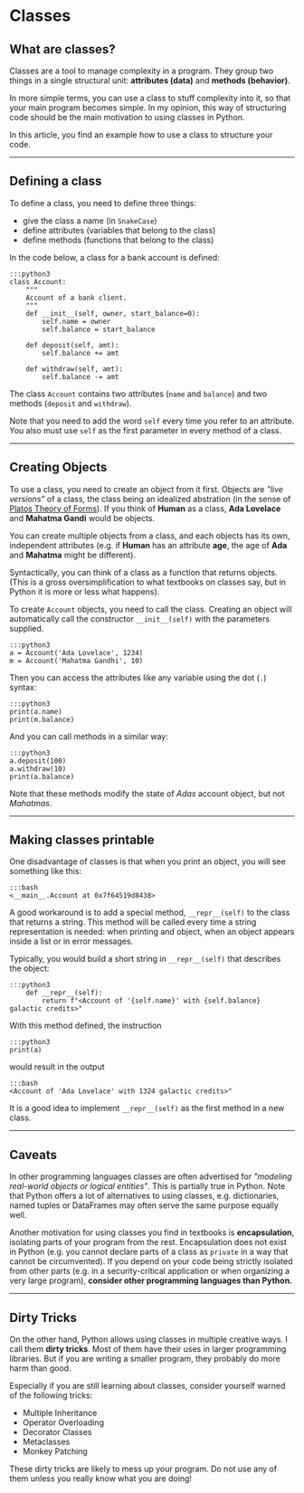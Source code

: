
# Classes

## What are classes?

Classes are a tool to manage complexity in a program.
They group two things in a single structural unit: **attributes (data)** and **methods (behavior)**.

In more simple terms, you can use a class to stuff complexity into it, so that your main program becomes simple. In my opinion, this way of structuring code should be the main motivation to using classes in Python.

In this article, you find an example how to use a class to structure your code.

----

## Defining a class

To define a class, you need to define three things:

* give the class a name (in `SnakeCase`)
* define attributes (variables that belong to the class)
* define methods (functions that belong to the class)

In the code below, a class for a bank account is defined:

    :::python3
    class Account:
        """
        Account of a bank client.
        """
        def __init__(self, owner, start_balance=0):
            self.name = owner
            self.balance = start_balance

        def deposit(self, amt):
            self.balance += amt

        def withdraw(self, amt):
            self.balance -= amt

The class `Account` contains two attributes (`name` and `balance`) and two methods (`deposit` and `withdraw`).

Note that you need to add the word `self` every time you refer to an attribute.
You also must use `self` as the first parameter in every method of a class.

----

## Creating Objects

To use a class, you need to create an object from it first.
Objects are *"live versions"* of a class, the class being an idealized abstration (in the sense of [Platos Theory of Forms](https://en.wikipedia.org/wiki/Theory_of_forms)).
If you think of **Human** as a class, **Ada Lovelace** and **Mahatma Gandi** would be objects.

You can create multiple objects from a class, and each objects has its own, independent attributes
(e.g. if **Human** has an attribute **age**, the age of **Ada** and **Mahatma** might be different).

Syntactically, you can think of a class as a function that returns objects.
(This is a gross oversimplification to what textbooks on classes say, but in Python it is more or less what happens).

To create `Account` objects, you need to call the class.
Creating an object will automatically call the constructor `__init__(self)` with the parameters supplied.

    :::python3
    a = Account('Ada Lovelace', 1234)
    m = Account('Mahatma Gandhi', 10)

Then you can access the attributes like any variable using the dot (`.`) syntax:

    :::python3
    print(a.name)
    print(m.balance)

And you can call methods in a similar way:

    :::python3
    a.deposit(100)
    a.withdraw(10)
    print(a.balance)

Note that these methods modify the state of *Adas* account object, but not *Mahatmas*.  

----

## Making classes printable

One disadvantage of classes is that when you print an object, you will see something like this:

    :::bash
    <__main__.Account at 0x7f64519d8438>

A good workaround is to add a special method, `__repr__(self)` to the class that returns a string.
This method will be called every time a string representation is needed: when printing and object, when an object appears inside a list or in error messages.

Typically, you would build a short string in `__repr__(self)` that describes the object:

    :::python3
        def __repr__(self):
            return f"<Account of '{self.name}' with {self.balance} galactic credits>"

With this method defined, the instruction

    :::python3
    print(a)

would result in the output

    :::bash
    <Account of 'Ada Lovelace' with 1324 galactic credits>"

It is a good idea to implement `__repr__(self)` as the first method in a new class.


----

## Caveats

In other programming languages classes are often advertised for *"modeling real-world objects or logical entities"*. This is partially true in Python. Note that Python offers a lot of alternatives to using classes, e.g. dictionaries, named tuples or DataFrames may often serve the same purpose equally well.

Another motivation for using classes you find in textbooks is **encapsulation**, isolating parts of your program from the rest. Encapsulation does not exist in Python (e.g. you cannot declare parts of a class as `private` in a way that cannot be circumvented). If you depend on your code being strictly isolated from other parts (e.g. in a security-critical application or when organizing a very large program), **consider other programming languages than Python.**

----

## Dirty Tricks

On the other hand, Python allows using classes in multiple creative ways. I call them **dirty tricks**.
Most of them have their uses in larger programming libraries. But if you are writing a smaller program, they probably do more harm than good.

Especially if you are still learning about classes, consider yourself warned of the following tricks:

* Multiple Inheritance
* Operator Overloading
* Decorator Classes
* Metaclasses
* Monkey Patching

These dirty tricks are likely to mess up your program.
Do not use any of them unless you really know what you are doing!
